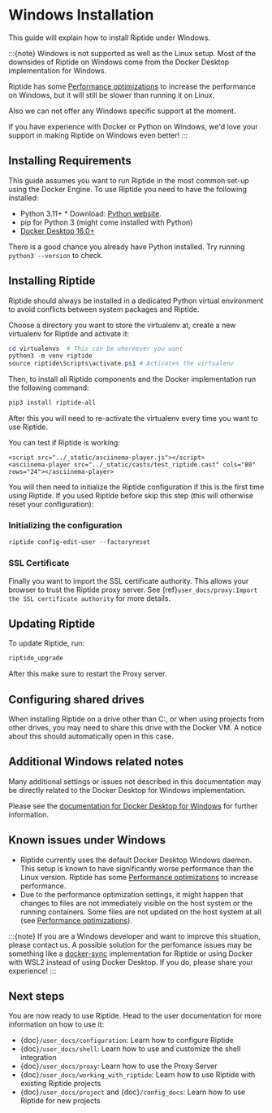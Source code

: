 # Windows Installation

This guide will explain how to install Riptide under Windows.

:::{note}
Windows is not supported as well as the Linux setup. Most of the downsides
of Riptide on Windows come from the Docker Desktop implementation for Windows.

Riptide has some [Performance optimizations] to increase
the performance on Windows, but it will still be slower than running it on Linux.

Also we can not offer any Windows specific support at the moment.

If you have experience with Docker or Python on Windows, we'd love your support in making
Riptide on Windows even better!
:::

## Installing Requirements

This guide assumes you want to run Riptide in the most common set-up using the Docker Engine.
To use Riptide you need to have the following installed:

- Python 3.11+
  \* Download: [Python website](https://www.python.org/downloads/).
- pip for Python 3 (might come installed with Python)
- [Docker Desktop 16.0+](https://www.docker.com/products/docker-desktop)

There is a good chance you already have Python installed. Try running `python3 --version` to check.

## Installing Riptide

Riptide should always be installed in a dedicated Python virtual environment to avoid conflicts between system packages and Riptide.

Choose a directory you want to store the virtualenv at, create a new virtualenv for Riptide and activate it:

```powershell
cd virtualenvs  # This can be whereever you want
python3 -m venv riptide
source riptide\Scripts\activate.ps1 # Activates the virtualenv
```

Then, to install all Riptide components and the Docker implementation run the following command:

```powershell
pip3 install riptide-all
```

After this you will need to re-activate the virtualenv every time you want to use Riptide.

You can test if Riptide is working:

```{raw} html
<script src="../_static/asciinema-player.js"></script>
<asciinema-player src="../_static/casts/test_riptide.cast" cols="80" rows="24"></asciinema-player>
```

You will then need to initialize the Riptide configuration if this is the first time using Riptide. If you used Riptide
before skip this step (this will otherwise reset your configuration):

### Initializing the configuration

```powershell
riptide config-edit-user --factoryreset
```

### SSL Certificate

Finally you want to import the SSL certificate authority. This allows your browser to trust
the Riptide proxy server. See {ref}`user_docs/proxy:Import the SSL certificate authority` for more details.

## Updating Riptide

To update Riptide, run:

```bash
riptide_upgrade
```

After this make sure to restart the Proxy server. 

## Configuring shared drives

When installing Riptide on a drive other than C:, or when using projects from other drives,
you may need to share this drive with the Docker VM. A notice about this should automatically
open in this case.

## Additional Windows related notes

Many additional settings or issues not described in this documentation may be
directly related to the Docker Desktop for Windows implementation.

Please see the [documentation for Docker Desktop for Windows](https://docs.docker.com/docker-for-windows/) for further information.

## Known issues under Windows

- Riptide currently uses the default Docker Desktop Windows daemon. This setup is known
  to have significantly worse performance than the Linux version. Riptide has some
  [Performance optimizations] to increase performance.
- Due to the performance optimization settings, it might happen that changes to files
  are not immediately visible on the host system or the running containers. Some files
  are not updated on the host system at all (see [Performance optimizations]).

:::{note}
If you are a Windows developer and want to improve this situation, please contact us.
A possible solution for the perfomance issues may be something like a
[docker-sync](https://github.com/EugenMayer/docker-sync) implementation
for Riptide or using Docker with WSL2 instead of using Docker Desktop. If you do,
please share your experience!
:::

## Next steps

You are now ready to use Riptide. Head to the user documentation for more information on how to use it:

- {doc}`/user_docs/configuration`: Learn how to configure Riptide
- {doc}`/user_docs/shell`: Learn how to use and customize the shell integration
- {doc}`/user_docs/proxy`: Learn how to use the Proxy Server
- {doc}`/user_docs/working_with_riptide`: Learn how to use Riptide with existing Riptide projects
- {doc}`/user_docs/project` and {doc}`/config_docs`: Learn how to use Riptide for new projects

[performance optimizations]: ../user_docs/performance_optimizations
